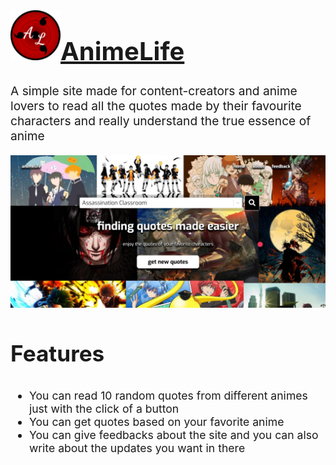 <h1 style="font-size: 2.5rem"> <img style="width:2em;height:2em" src="./public/apple-touch-icon.png" /><a href="https://animelife.live/">AnimeLife</a></h1>
<p style="font-size:1.2rem"> A simple site made for content-creators and anime lovers to read all the quotes made by their favourite characters and really understand the true essence of anime </p>
<img src="./animelife.png" alt="" />
<h3 style="font-size:2.2rem">Features</h3>
<ul style="font-size:1.1rem">
  <li>You can read 10 random quotes from different animes just with the click of a button</li>
  <li>You can get quotes based on your favorite anime</li>
  <li>You can give feedbacks about the site and you can also write about the updates you want in there </li>
</ul>
